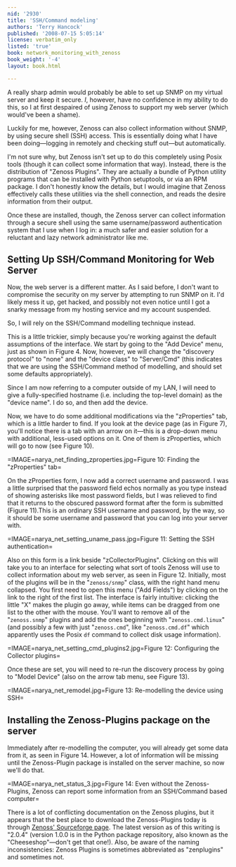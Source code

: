 ```yaml
---
nid: '2930'
title: 'SSH/Command modeling'
authors: 'Terry Hancock'
published: '2008-07-15 5:05:14'
license: verbatim_only
listed: 'true'
book: network_monitoring_with_zenoss
book_weight: '-4'
layout: book.html

---
```

A really sharp admin would probably be able to set up SNMP on my virtual server and keep it secure. _I_, however, have no confidence in my ability to do this, so I at first despaired of using Zenoss to support my web server (which would've been a shame).

Luckily for me, however, Zenoss can also collect information without SNMP, by using secure shell (SSH) access. This is essentially doing what I have been doing—logging in remotely and checking stuff out—but automatically.

<!--break-->

I'm not sure why, but Zenoss isn't set up to do this completely using Posix tools (though it can collect some information that way). Instead, there is the distribution of "Zenoss Plugins". They are actually a bundle of Python utility programs that can be installed with Python setuptools, or via an RPM package. I don't honestly know the details, but I would imagine that Zenoss effectively calls these utilities via the shell connection, and reads the desire information from their output.

Once these are installed, though, the Zenoss server can collect information through a secure shell using the same username/password authentication system that I use when I log in: a much safer and easier solution for a reluctant and lazy network administrator like me.


## Setting Up SSH/Command Monitoring for Web Server

Now, the web server is a different matter. As I said before, I don't want to compromise the security on my server by attempting to run SNMP on it. I'd likely mess it up, get hacked, and possibly not even notice until I got a snarky message from my hosting service and my account suspended.

So, I will rely on the SSH/Command modelling technique instead.

This is a little trickier, simply because you're working against the default assumptions of the interface. We start by going to the "Add Device" menu, just as shown in Figure 4. Now, however, we will change the "discovery protocol" to "none" and the "device class" to "Server/Cmd" (this indicates that we are using the SSH/Command method of modelling, and should set some defaults appropriately).

Since I am now referring to a computer outside of my LAN, I will need to give a fully-specified hostname (i.e. including the top-level domain) as the "device name". I do so, and then add the device.

Now, we have to do some additional modifications via the "zProperties" tab, which is a little harder to find. If you look at the device page (as in Figure 7), you'll notice there is a tab with an arrow on it—this is a drop-down menu with additional, less-used options on it. One of them is zProperties, which will go to now (see Figure 10).

=IMAGE=narya_net_finding_zproperties.jpg=Figure 10: Finding the "zProperties" tab=

On the zProperties form, I now add a correct username and password. I was a little surprised that the password field echos normally as you type instead of showing asterisks like most password fields, but I was relieved to find that it returns to the obscured password format after the form is submitted (Figure 11).This is an ordinary SSH username and password, by the way, so it should be some username and password that you can log into your server with.

=IMAGE=narya_net_setting_uname_pass.jpg=Figure 11: Setting the SSH authentication=

Also on this form is a link beside "zCollectorPlugins". Clicking on this will take you to an interface for selecting what sort of tools Zenoss will use to collect information about my web server, as seen in Figure 12. Initially, most of the plugins will be in the "`zenoss/snmp`" class, with the right hand menu collapsed. You first need to open this menu ("Add Fields") by clicking on the link to the right of the first list. The interface is fairly intuitive: clicking the little "X" makes the plugin go away, while items can be dragged from one list to the other with the mouse. You'll want to remove all of the "`zenoss.snmp`" plugins and add the ones beginning with "`zenoss.cmd.linux`" (and possibly a few with just "`zenoss.cmd`", like "`zenoss.cmd.df`" which apparently uses the Posix `df` command to collect disk usage information).

=IMAGE=narya_net_setting_cmd_plugins2.jpg=Figure 12: Configuring the Collector plugins=

Once these are set, you will need to re-run the discovery process by going to "Model Device" (also on the arrow tab menu, see Figure 13).

=IMAGE=narya_net_remodel.jpg=Figure 13: Re-modelling the device using SSH=

## Installing the Zenoss-Plugins package on the server

Immediately after re-modelling the computer, you will already get some data from it, as seen in Figure 14. However, a lot of information will be missing until the Zenoss-Plugin package is installed on the server machine, so now we'll do that.

=IMAGE=narya_net_status_3.jpg=Figure 14: Even without the Zenoss-Plugins, Zenoss can report some information from an SSH/Command based computer=

There is a lot of conflicting documentation on the Zenoss plugins, but it appears that the best place to download the Zenoss-Plugins today is through [Zenoss' Sourceforge page](http://sourceforge.net/project/showfiles.php?group_id=163126). The latest version as of this writing is "2.0.4" (version 1.0.0 is in the Python package repository, also known as the "Cheeseshop"—don't get that one!). Also, be aware of the naming inconsistencies: Zenoss Plugins is sometimes abbreviated as "zenplugins" and sometimes not.
